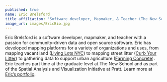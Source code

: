 ```yaml
---
published: true
name: Eric Brelsford
title_affiliation: 'Software developer, Mapmaker, & Teacher (The New School)'
image_url: images/EricBio.jpg
---
```

Eric Brelsford is a software developer, mapmaker, and teacher with a passion for community-driven data and open source software. Eric has developed mapping platforms for a variety of organizations and uses, from mapping vacant land ([Living Lots NYC](https://livinglotsnyc.org/#11/40.7300/-73.9900)) to mapping street litter ([Curb Your Litter](http://map.curbyourlitter.org/)) to gathering data to support urban agriculture ([Farming Concrete](https://farmingconcrete.org/)). Eric teaches part time at the graduate level at The New School and as part of the Spatial Analysis and Visualization Initiative at Pratt. Learn more at [Eric’s portfolio](http://ebrelsford.github.io/portfolio/).
